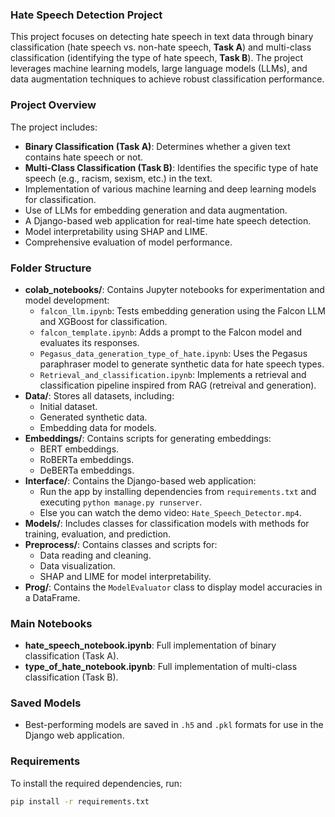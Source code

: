 ### Hate Speech Detection Project

This project focuses on detecting hate speech in text data through binary classification (hate speech vs. non-hate speech, **Task A**) and multi-class classification (identifying the type of hate speech, **Task B**). The project leverages machine learning models, large language models (LLMs), and data augmentation techniques to achieve robust classification performance.

### Project Overview

The project includes:
- **Binary Classification (Task A)**: Determines whether a given text contains hate speech or not.
- **Multi-Class Classification (Task B)**: Identifies the specific type of hate speech (e.g., racism, sexism, etc.) in the text.
- Implementation of various machine learning and deep learning models for classification.
- Use of LLMs for embedding generation and data augmentation.
- A Django-based web application for real-time hate speech detection.
- Model interpretability using SHAP and LIME.
- Comprehensive evaluation of model performance.

### Folder Structure

- **colab_notebooks/**: Contains Jupyter notebooks for experimentation and model development:
  - `falcon_llm.ipynb`: Tests embedding generation using the Falcon LLM and XGBoost for classification.
  - `falcon_template.ipynb`: Adds a prompt to the Falcon model and evaluates its responses.
  - `Pegasus_data_generation_type_of_hate.ipynb`: Uses the Pegasus paraphraser model to generate synthetic data for hate speech types.
  - `Retrieval_and_classification.ipynb`: Implements a retrieval and classification pipeline inspired from RAG (retreival and generation).
- **Data/**: Stores all datasets, including:
  - Initial dataset.
  - Generated synthetic data.
  - Embedding data for models.
- **Embeddings/**: Contains scripts for generating embeddings:
  - BERT embeddings.
  - RoBERTa embeddings.
  - DeBERTa embeddings.
- **Interface/**: Contains the Django-based web application:
  - Run the app by installing dependencies from `requirements.txt` and executing `python manage.py runserver`.
  - Else you can watch the demo video: `Hate_Speech_Detector.mp4`.
- **Models/**: Includes classes for classification models with methods for training, evaluation, and prediction.
- **Preprocess/**: Contains classes and scripts for:
  - Data reading and cleaning.
  - Data visualization.
  - SHAP and LIME for model interpretability.
- **Prog/**: Contains the `ModelEvaluator` class to display model accuracies in a DataFrame.

### Main Notebooks

- **hate_speech_notebook.ipynb**: Full implementation of binary classification (Task A).
- **type_of_hate_notebook.ipynb**: Full implementation of multi-class classification (Task B).

### Saved Models

- Best-performing models are saved in `.h5` and `.pkl` formats for use in the Django web application.

### Requirements

To install the required dependencies, run:

```bash
pip install -r requirements.txt